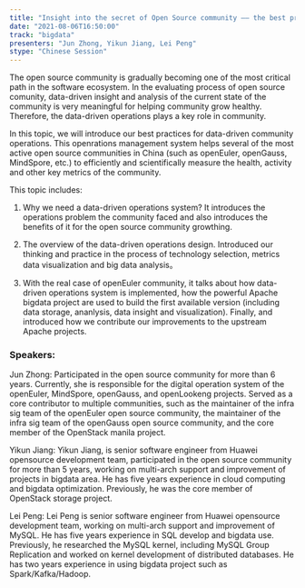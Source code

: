 ```yaml
---
title: "Insight into the secret of Open Source community —— the best practise for data-driven community operations"
date: "2021-08-06T16:50:00" 
track: "bigdata"
presenters: "Jun Zhong, Yikun Jiang, Lei Peng"
stype: "Chinese Session"
---
```

The open source community is gradually becoming one of the most critical path in the software ecosystem. In the evaluating process of open source comunity, data-driven insight and analysis of the current state of the community is very meaningful for helping community grow healthy. Therefore, the data-driven operations plays a key role in community.
 

 In this topic, we will introduce our best practices for data-driven community operations. This openrations management system helps several of the most active open source communities in China (such as openEuler, openGauss, MindSpore, etc.) to efficiently and scientifically measure the health, activity and other key metrics of the community.
 

 This topic includes:
 1. Why we need a data-driven operations system? It introduces the operations problem the community faced and also introduces the benefits of it for the open source community growthing.
 

 2. The overview of the data-driven operations design. Introduced our thinking and practice in the process of technology selection, metrics data visualization and big data analysis。
 

 3. With the real case of openEuler community, it talks about how data-driven operations system is implemented, how the powerful Apache bigdata project are used to build the first available version (including data storage, ananlysis, data insight and visualization). Finally, and introduced how we contribute our improvements to the upstream Apache projects.
 ### Speakers: 
 Jun Zhong: Participated in the open source community for more than 6 years. Currently, she is responsible for the digital operation system of the openEuler, MindSpore, openGauss, and openLookeng projects. Served as a core contributor to multiple communities, such as the maintainer of the infra sig team of the openEuler open source community, the maintainer of the infra sig team of the openGauss open source community, and the core member of the OpenStack manila project.

Yikun Jiang: Yikun Jiang, is senior software engineer from Huawei opensource development team, participated in the open source community for more than 5 years, working on multi-arch support and improvement of projects in bigdata area. He has five years experience in cloud computing and bigdata optimization. Previously, he was the core member of OpenStack storage project.

Lei Peng: Lei Peng is senior software engineer from Huawei opensource development team, working on multi-arch support and improvement of MySQL. He has five years experience in SQL develop and bigdata use. Previously, he researched the MySQL kernel, including MySQL Group Replication and worked on kernel development of distributed databases. He has two years experience in using bigdata project such as Spark/Kafka/Hadoop.
